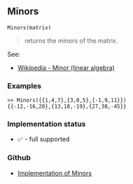 ## Minors

```
Minors(matrix) 
```

> returns the minors of the matrix.
	
See:
* [Wikipedia - Minor (linear algebra)](https://en.wikipedia.org/wiki/Minor_(linear_algebra))
	
### Examples

```
>> Minors({{1,4,7},{3,0,5},{-1,9,11}})
{{-12,-16,20},{13,18,-19},{27,38,-45}}
```






### Implementation status

* &#x2705; - full supported

### Github

* [Implementation of Minors](https://github.com/axkr/symja_android_library/blob/master/symja_android_library/matheclipse-core/src/main/java/org/matheclipse/core/builtin/LinearAlgebra.java#L3954) 
